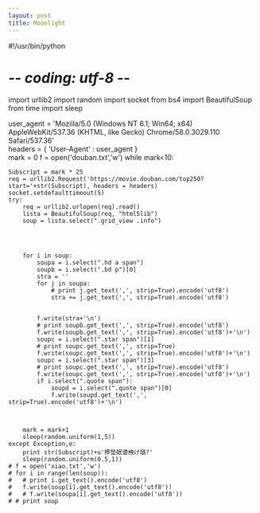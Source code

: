 ```yaml
---
layout: post
title: Moonlight
---
```


#!/usr/bin/python
# -*- coding: utf-8 -*-

import urllib2
import random
import socket
from bs4 import BeautifulSoup
from time import sleep


user_agent = 'Mozilla/5.0 (Windows NT 6.1; Win64; x64) AppleWebKit/537.36 (KHTML, like Gecko) Chrome/58.0.3029.110 Safari/537.36'   
headers = { 'User-Agent' : user_agent }  
mark = 0
f = open('douban.txt','w')
while mark<10:

	Subscript = mark * 25
	req = urllib2.Request('https://movie.douban.com/top250?start='+str(Subscript), headers = headers)  
	socket.setdefaulttimeout(5)
	try:
		req = urllib2.urlopen(req).read()
		lista = BeautifulSoup(req, "html5lib")
		soup = lista.select(".grid_view .info")


	

		for i in soup:
			soupa = i.select(".hd a span")
			soupb = i.select(".bd p")[0]
			stra = ''
			for j in soupa:
				# print j.get_text(',', strip=True).encode('utf8')
				stra += j.get_text(',', strip=True).encode('utf8')


			f.write(stra+'\n')	
			# print soupb.get_text(',', strip=True).encode('utf8')
			f.write(soupb.get_text(',', strip=True).encode('utf8')+'\n')
			soupc = i.select(".star span")[1]
			# print soupc.get_text(',', strip=True)
			f.write(soupc.get_text(',', strip=True).encode('utf8')+'\n')
			soupc = i.select(".star span")[3]
			# print soupc.get_text(',', strip=True).encode('utf8')
			f.write(soupc.get_text(',', strip=True).encode('utf8')+'\n')
			if i.select(".quote span"):
				soupd = i.select(".quote span")[0]
				f.write(soupd.get_text(',', strip=True).encode('utf8')+'\n')



		mark = mark+1
		sleep(random.uniform(1,5))
	except Exception,e:
		print str(Subscript)+u'椤垫姄鍙栧け璐?'
		sleep(random.uniform(0.5,1))
	# f = open('xiao.txt','w')
	# for i in range(len(soup)):
	# 	# print i.get_text().encode('utf8')
	# 	f.write(soup[i].get_text().encode('utf8'))
	# 	# f.write(soupa[i].get_text().encode('utf8'))
	# # print soup